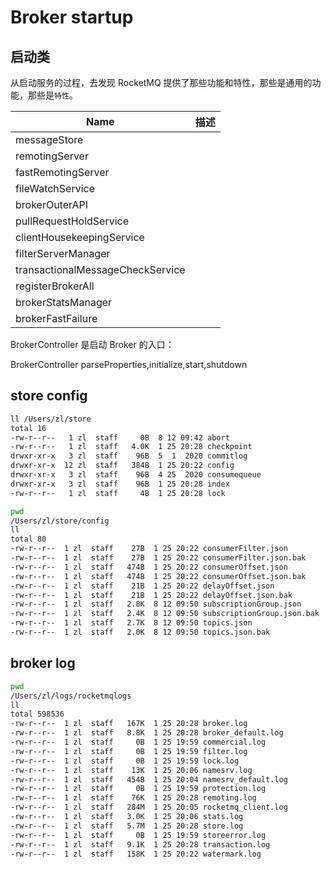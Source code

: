 # Broker startup

## 启动类

从启动服务的过程，去发现 RocketMQ 提供了那些功能和特性，那些是通用的功能，那些是`特性`。

| Name                             | 描述 |
| -------------------------------- | ---- |
| messageStore                     |
| remotingServer                   |
| fastRemotingServer               |
| fileWatchService                 |
| brokerOuterAPI                   |
| pullRequestHoldService           |
| clientHousekeepingService        |
| filterServerManager              |
| transactionalMessageCheckService |
| registerBrokerAll                |
| brokerStatsManager               |
| brokerFastFailure                |

BrokerController 是启动 Broker 的入口：

BrokerController parseProperties,initialize,start,shutdown

## store config

```sh
ll /Users/zl/store
total 16
-rw-r--r--   1 zl  staff     0B  8 12 09:42 abort
-rw-r--r--   1 zl  staff   4.0K  1 25 20:28 checkpoint
drwxr-xr-x   3 zl  staff    96B  5  1  2020 commitlog
drwxr-xr-x  12 zl  staff   384B  1 25 20:22 config
drwxr-xr-x   3 zl  staff    96B  4 25  2020 consumequeue
drwxr-xr-x   3 zl  staff    96B  1 25 20:28 index
-rw-r--r--   1 zl  staff     4B  1 25 20:28 lock

pwd
/Users/zl/store/config
ll
total 80
-rw-r--r--  1 zl  staff    27B  1 25 20:22 consumerFilter.json
-rw-r--r--  1 zl  staff    27B  1 25 20:22 consumerFilter.json.bak
-rw-r--r--  1 zl  staff   474B  1 25 20:22 consumerOffset.json
-rw-r--r--  1 zl  staff   474B  1 25 20:22 consumerOffset.json.bak
-rw-r--r--  1 zl  staff    21B  1 25 20:22 delayOffset.json
-rw-r--r--  1 zl  staff    21B  1 25 20:22 delayOffset.json.bak
-rw-r--r--  1 zl  staff   2.8K  8 12 09:50 subscriptionGroup.json
-rw-r--r--  1 zl  staff   2.4K  8 12 09:50 subscriptionGroup.json.bak
-rw-r--r--  1 zl  staff   2.7K  8 12 09:50 topics.json
-rw-r--r--  1 zl  staff   2.0K  8 12 09:50 topics.json.bak
```

## broker log

```sh
pwd
/Users/zl/logs/rocketmqlogs
ll
total 598536
-rw-r--r--  1 zl  staff   167K  1 25 20:28 broker.log
-rw-r--r--  1 zl  staff   8.8K  1 25 20:28 broker_default.log
-rw-r--r--  1 zl  staff     0B  1 25 19:59 commercial.log
-rw-r--r--  1 zl  staff     0B  1 25 19:59 filter.log
-rw-r--r--  1 zl  staff     0B  1 25 19:59 lock.log
-rw-r--r--  1 zl  staff    13K  1 25 20:06 namesrv.log
-rw-r--r--  1 zl  staff   454B  1 25 20:04 namesrv_default.log
-rw-r--r--  1 zl  staff     0B  1 25 19:59 protection.log
-rw-r--r--  1 zl  staff    76K  1 25 20:28 remoting.log
-rw-r--r--  1 zl  staff   284M  1 25 20:05 rocketmq_client.log
-rw-r--r--  1 zl  staff   3.0K  1 25 20:06 stats.log
-rw-r--r--  1 zl  staff   5.7M  1 25 20:28 store.log
-rw-r--r--  1 zl  staff     0B  1 25 19:59 storeerror.log
-rw-r--r--  1 zl  staff   9.1K  1 25 20:28 transaction.log
-rw-r--r--  1 zl  staff   158K  1 25 20:22 watermark.log

```
